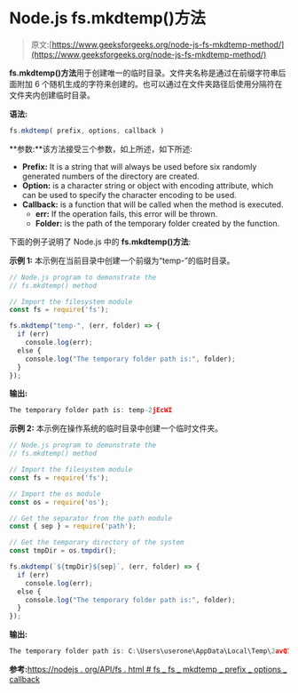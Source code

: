 # Node.js fs.mkdtemp()方法

> 原文:[https://www.geeksforgeeks.org/node-js-fs-mkdtemp-method/](https://www.geeksforgeeks.org/node-js-fs-mkdtemp-method/)

**fs.mkdtemp()方法**用于创建唯一的临时目录。文件夹名称是通过在前缀字符串后面附加 6 个随机生成的字符来创建的。也可以通过在文件夹路径后使用分隔符在文件夹内创建临时目录。

**语法:**

```js
fs.mkdtemp( prefix, options, callback )
```

**参数:**该方法接受三个参数，如上所述，如下所述:

*   **Prefix:** It is a string that will always be used before six randomly generated numbers of the directory are created.
*   **Option:** is a character string or object with encoding attribute, which can be used to specify the character encoding to be used.
*   **Callback:** is a function that will be called when the method is executed.
    *   **err:** If the operation fails, this error will be thrown.
    *   **Folder:** is the path of the temporary folder created by the function.

下面的例子说明了 Node.js 中的 **fs.mkdtemp()方法**:

**示例 1:** 本示例在当前目录中创建一个前缀为“temp-”的临时目录。

```js
// Node.js program to demonstrate the
// fs.mkdtemp() method

// Import the filesystem module
const fs = require('fs');

fs.mkdtemp("temp-", (err, folder) => {
  if (err)
    console.log(err);
  else {
    console.log("The temporary folder path is:", folder);
  }
});
```

**输出:**

```js
The temporary folder path is: temp-2jEcWI
```

**示例 2:** 本示例在操作系统的临时目录中创建一个临时文件夹。

```js
// Node.js program to demonstrate the
// fs.mkdtemp() method

// Import the filesystem module
const fs = require('fs');

// Import the os module
const os = require('os'); 

// Get the separator from the path module
const { sep } = require('path');

// Get the temporary directory of the system
const tmpDir = os.tmpdir(); 

fs.mkdtemp(`${tmpDir}${sep}`, (err, folder) => {
  if (err)
    console.log(err);
  else {
    console.log("The temporary folder path is:", folder);
  }
});
```

**输出:**

```js
The temporary folder path is: C:\Users\userone\AppData\Local\Temp\2avQ7n
```

**参考:**[https://nodejs . org/API/fs . html # fs _ fs _ mkdtemp _ prefix _ options _ callback](https://nodejs.org/api/fs.html#fs_fs_mkdtemp_prefix_options_callback)